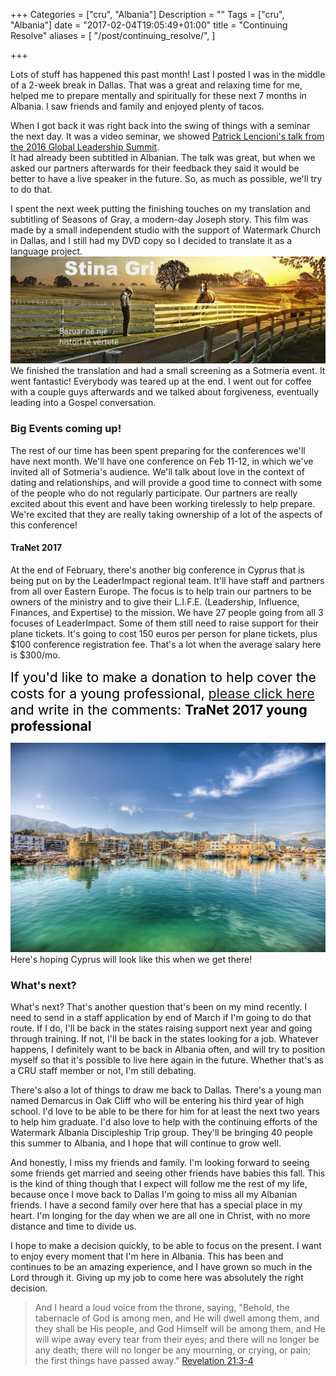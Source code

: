 +++
Categories = ["cru", "Albania"]
Description = ""
Tags = ["cru", "Albania"]
date = "2017-02-04T19:05:49+01:00"
title = "Continuing Resolve"
aliases = [
  "/post/continuing_resolve/",
]

+++

Lots of stuff has happened this past month!  Last I posted I was in the middle
of a 2-week break in Dallas.  That was a great and relaxing time for me, helped
me to prepare mentally and spiritually for these next 7 months in Albania. I
saw friends and family and enjoyed plenty of tacos.

When I got back it was right back into the swing of things with a seminar the
next day.  It was a video seminar, we showed [Patrick Lencioni's talk from the
2016 Global Leadership Summit](http://www.willowcreek.com/events/leadership/2016-domestic-b/#faculty#PatrickLencioni).  
It had already been subtitled in Albanian.  The talk was great, but when we
asked our partners afterwards for their feedback they said it would be better
to have a live speaker in the future.  So, as much as possible, we'll try to
do that.

I spent the next week putting the finishing touches on my translation and
subtitling of Seasons of Gray, a modern-day Joseph story.  This film was made
by a small independent studio with the support of Watermark Church in Dallas,
and I still had my DVD copy so I decided to translate it as a language project.
![Seasons Of Gray trailer image](/images/2017/sograydvd_bottom.jpg)
We finished the translation and had a small screening as a Sotmeria event.
It went fantastic!  Everybody was teared up at the end.  I went out for coffee
with a couple guys afterwards and we talked about forgiveness, eventually
leading into a Gospel conversation.

### Big Events coming up!

The rest of our time has been spent preparing for the conferences we'll have
next month.  We'll have one conference on Feb 11-12, in which we've invited
all of Sotmeria's audience.  We'll talk about love in the context of dating
and relationships, and will provide a good time to connect with some of the
people who do not regularly participate.  Our partners are really excited
about this event and have been working tirelessly to help prepare.  We're
excited that they are really taking ownership of a lot of the aspects of this
conference!

#### TraNet 2017

At the end of February, there's another big conference in Cyprus that is being
put on by the LeaderImpact regional team.  It'll have staff and partners from
all over Eastern Europe.  The focus is to help train our partners to be owners
of the ministry and to give their L.I.F.E. (Leadership, Influence, Finances, and Expertise) to the mission.  We have 27 people going from all 3 focuses of LeaderImpact.  Some of them still need to raise support for their plane tickets.  It's going to cost 150 euros per person for plane tickets, plus $100 conference registration fee.  That's a lot when the average salary here is $300/mo.  

<span style="font-size:16pt; color:black">
If you'd like to make a donation to help cover the costs for a young professional, <a href="https://give.cru.org/0905203">please click here</a><br/> and write in the comments: <b>TraNet 2017 young professional</b>
</span>

![Cyprus](/images/2017/cyprus.jpg)
Here's hoping Cyprus will look like this when we get there!

### What's next?

What's next?  That's another question that's been on my mind recently.  I need
to send in a staff application by end of March if I'm going to do that route.
If I do, I'll be back in the states raising support next year and going through
training.  If not, I'll be back in the states looking for a job.  Whatever
happens, I definitely want to be back in Albania often, and will try to
position myself so that it's possible to live here again in the future.
Whether that's as a CRU staff member or not, I'm still debating.

There's also a lot of things to draw me back to Dallas.  There's a young man
named Demarcus in Oak Cliff who will be entering his third year of high school.
I'd love to be able to be there for him for at least the next two years to
help him graduate.  I'd also love to help with the continuing efforts of the
Watermark Albania Discipleship Trip group.  They'll be bringing 40 people this
summer to Albania, and I hope that will continue to grow well.

And honestly, I miss my friends and family.  I'm looking forward to seeing some
friends get married and seeing other friends have babies this fall.  This is
the kind of thing though that I expect will follow me the rest of my life,
because once I move back to Dallas I'm going to miss all my Albanian friends.
I have a second family over here that has a special place in my heart.  I'm longing for the day when we are all one in Christ, with no more distance
and time to divide us.

I hope to make a decision quickly, to be able to focus on the present.  I want
to enjoy every moment that I'm here in Albania.  This has been and continues
to be an amazing experience, and I have grown so much in the Lord through it.
Giving up my job to come here was absolutely the right decision.

> And I heard a loud voice from the throne, saying, "Behold, the tabernacle
> of God is among men, and He will dwell among them, and they shall be His
> people, and God Himself will be among them,
> and He will wipe away every tear from their eyes; and there will no longer
> be any death; there will no longer be any mourning, or crying, or pain; the
> first things have passed away." <span class="source"><a href="http://biblehub.com/niv/revelation/21.htm">Revelation 21:3-4</a></span>
